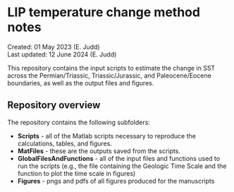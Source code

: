 # LIP temperature change method notes
Created: 01 May 2023 (E. Judd)
<br /> Last updated: 12 June 2024 (E. Judd)

This repository contains the input scripts to estimate the change in SST across the Permian/Triassic, Triassic/Jurassic, and Paleocene/Eocene boundaries, as well as the output files and figures.

## Repository overview
The repository contains the following subfolders:
* **Scripts** - all of the Matlab scripts necessary to reproduce the calculations, tables, and figures.
* **MatFiles** - these are the outputs saved from the scripts.
* **GlobalFilesAndFunctions** - all of the input files and functions used to run the scripts (e.g., the file containing the Geologic Time Scale and the function to plot the time scale in figures) 
* **Figures** - pngs and pdfs of all figures produced for the manuscripts  
